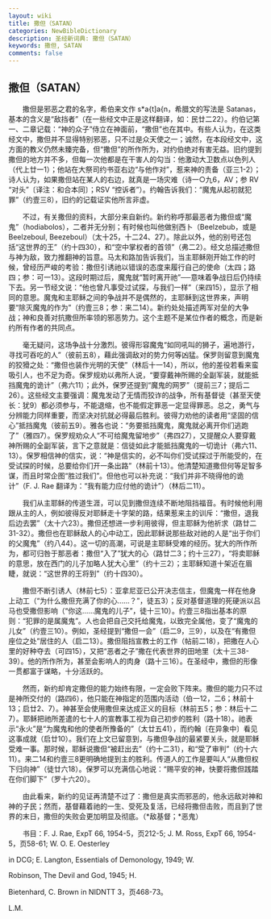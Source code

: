 ```yaml
---
layout: wiki
title: 撒但（SATAN）
categories: NewBibleDictionary
description: 圣经新词典: 撒但（SATAN）
keywords: 撒但, SATAN
comments: false
---
```


## 撒但（SATAN）

　　撒但是邪恶之君的名字，希伯来文作 s*a{t]a{n，希腊文的写法是 Satanas，基本的含义是“敌挡者”（在一些经文中正是这样翻译，如：民廿二22）。约伯记第一、二章记载：“神的众子”侍立在神面前，“撒但”也在其中。有些人认为，在这类经文中，撒但并不显得特别邪恶，只不过是众天使之一；诚然，在本段经文中，这方面的教义仍然未臻完备，但“撒但”的所作所为，对约伯绝对有害无益。旧约提到撒但的地方并不多，但每一次他都是在干害人的勾当：他激动大卫数点以色列人（代上廿一1）；他站在大祭司约书亚右边“与他作对”，惹来神的责备（亚三1-2）；诗人认为，如果撒但站在某人的右边，就真是一场灾难（诗一○九6，AV；参 RV “对头”〔译注：和合本同〕；RSV “控诉者”）。约翰告诉我们：“魔鬼从起初就犯罪”（约壹三8），旧约的记载证实他所言非虚。

　　不过，有关撒但的资料，大部分来自新约。新约称呼那最恶者为撒但或“魔鬼”（hodiabolos），二者并无分别；有时候也叫他做别西卜（Beelzebub，或是 Beelzeboul, Beezeboul）（太十25，十二24、27）。除此以外，他的别号还包括“这世界的王”（约十四30），和“空中掌权者的首领”（弗二2）。经文总描述撒但与神为敌，致力推翻神的旨意。马太和路加告诉我们，当主耶稣刚开始工作的时候，曾经历严峻的考验：撒但引诱祂以错误的态度来履行自己的使命（太四；路四；参：可一13）。这段时期过后，魔鬼就“暂时离开祂”──意味着争战日后仍持续下去。另一节经文说：“他也曾凡事受过试探，与我们一样”（来四15），显示了相同的意思。魔鬼和主耶稣之间的争战并不是偶然的，主耶稣到这世界来，声明要“除灭魔鬼的作为”（约壹三8；参：来二14）。新约处处描述两军对垒的大争战；神和良善对抗撒但所率领的邪恶势力。这个主题不是某位作者的概念，而是新约所有作者的共同点。

　　毫无疑问，这场争战十分激烈。彼得形容魔鬼“如同吼叫的狮子，遍地游行，寻找可吞吃的人”（彼前五8），藉此强调敌对的势力何等凶猛。保罗则留意到魔鬼的狡猾之处：“撒但也装作光明的天使”（林后十一14），所以，他的差役若看来蛮吸引人，也不足为奇。保罗规劝以弗所人说，“要穿戴神所赐的全副军装，就能抵挡魔鬼的诡计”（弗六11）；此外，保罗还提到“魔鬼的网罗”（提前三7；提后二26）。这些经文主要强调：魔鬼发动了无情而狡诈的战争，所有基督徒（甚至天使长：犹9）都必须参与，不能退缩，也不能假定罪恶一定显得罪恶。总之，勇气与分辨能力同样重要，而坚决对抗就必得最后胜利。彼得力劝他的读者用“坚固的信心”抵挡魔鬼（彼前五9）。雅各也说：“务要抵挡魔鬼，魔鬼就必离开你们逃跑了”（雅四7）。保罗规劝众人“不可给魔鬼留地步”（弗四27），又提醒众人要穿戴神所赐的全副军装，言下之意就是：信徒如此才能抵挡魔鬼的一切诡计（弗六11、13）。保罗相信神的信实，说：“神是信实的，必不叫你们受试探过于所能受的，在受试探的时候，总要给你们开一条出路”（林前十13）。他清楚知道撒但何等足智多谋，而且时常企图“胜过我们”。但他也可以补充说：“我们并非不晓得他的诡计”（F. J. Rae 翻译为：“我有能力应付他的诡计”）（林后二11）。

　　我们从主耶稣的传道生涯，可以见到撒但连续不断地阻挡福音。有时候他利用跟从主的人，例如彼得反对耶稣走十字架的路，结果惹来主的训斥：“撒但，退我后边去罢”（太十六23）。撒但还想进一步利用彼得，但主耶稣为他祈求（路廿二31-32）。撒但也在耶稣敌人的心中动工，因此耶稣说那些敌对祂的人是“出于你们的父魔鬼”（约八44）。这一切的高潮，可说是主耶稣受难的经历。犹大的所作所为，都可归咎于那恶者：撒但“入了”犹大的心（路廿二3；约十三27），“将卖耶稣的意思，放在西门的儿子加略人犹大心里”（约十三2）；主耶稣知道十架近在眉睫，就说：“这世界的王将到”（约十四30）。

　　撒但不断引诱人（林前七5）：亚拿尼亚已公开决志信主，但魔鬼一样在他身上动工（“为什么撒但充满了你的心……？”，徒五3）；反对基督道理的死硬派以吕马也受撒但影响（“你这……魔鬼的儿子”，徒十三10）。约壹三8指出基本的原则：“犯罪的是属魔鬼”。人也会把自己交托给魔鬼，以致完全属他，变了“魔鬼的儿女”（约壹三10）。例如，圣经提到“撒但一会”（启二9，三9），以及在“有撒但座位之处”居住的人（启二13）。撒但阻挡宣教士的工作（帖前二18），把撒在人心里的好种夺去（可四15），又把“恶者之子”撒在代表世界的田地里（太十三38-39）。他的所作所为，甚至会影响人的肉身（路十三16）。在圣经中，撒但的形像一贯都富于谋略，十分活跃的。

　　然而，新约却肯定撒但的能力始终有限，一定会败下阵来。撒但的能力只不过是神所交付的（路四6），他只能在神指定的范围内活动（伯一12，二6；林前十13；启廿2、7）。神甚至会使用撒但来达成正义的目标（林前五5；参：林后十二7）。耶稣把祂所差遣的七十人的宣教事工视为自己初步的胜利（路十18）。祂表示“永火”是“为魔鬼和他的使者所豫备的”（太廿五41），而约翰〔在异象中〕看见这事成就（启廿10）。我们在上文已留意到，与撒但争战的最紧要关头，就是耶稣受难一事。那时候，耶稣说撒但“被赶出去”（约十二31），和“受了审判”（约十六11）。来二14和约壹三8更明确地提到主的胜利。传道人的工作是要叫人“从撒但权下归向神”（徒廿六18）。保罗可以充满信心地说：“赐平安的神，快要将撒但践踏在你们脚下”（罗十六20）。

　　由此看来，新约的见证再清楚不过了：撒但是真实而邪恶的，他永远敌对神和神的子民；然而，基督藉着祂的一生、受死及复活，已经将撒但击败，而且到了世界的末日，撒但的失败会更加明显及彻底。（*敌基督；*恶鬼）

　　书目：F. J. Rae, ExpT 66, 1954-5，页212-5; J. M. Ross, ExpT 66, 1954-5，页58-61; W. O. E. Oesterley

in DCG; E. Langton, Essentials of Demonology, 1949; W.

Robinson, The Devil and God, 1945; H.

Bietenhard, C. Brown in NIDNTT 3，页468-73。

L.M.








